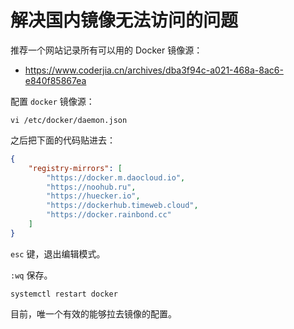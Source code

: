 # 解决国内镜像无法访问的问题

推荐一个网站记录所有可以用的 Docker 镜像源：

- https://www.coderjia.cn/archives/dba3f94c-a021-468a-8ac6-e840f85867ea

配置 `docker` 镜像源：

```shell
vi /etc/docker/daemon.json
```

之后把下面的代码贴进去：

```json
{
	"registry-mirrors": [
        "https://docker.m.daocloud.io", 
        "https://noohub.ru", 
        "https://huecker.io", 
        "https://dockerhub.timeweb.cloud", 
        "https://docker.rainbond.cc"
    ]
}
```

`esc` 键，退出编辑模式。

`:wq` 保存。 

```shell
systemctl restart docker
```



目前，唯一个有效的能够拉去镜像的配置。